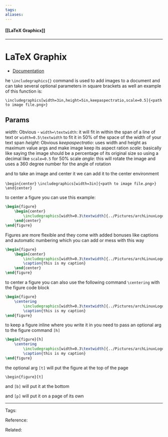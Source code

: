 ```yaml
---
tags:
aliases: 
---
```


#### [[LaTeX Graphicx]]

---

# LaTeX Graphix

- [Documentation](http://texdoc.net/texmf-dist/doc/latex/graphics/graphicx.pdf)

he `\includegraphics{}` command is used to add images to a document and can take several optional parameters in square brackets as well an example of this function is:

`\includegraphics[width=3in,height=5in,keepaspectratio,scale=0.5]{<path to image file.png>}`

## Params

*width*: Obvious
    - `width=\textwidth`: it will fit in within the span of a line of text or `width=0.5\textwidth` to fit it in 50% of the space of the width of your text span
*height*: Obvious
*keepaspectratio*: uses width and height as maximum value args and make image keep its aspect ration
*scale*: basically like saying the image should be a percentage of its original size so using a decimal like `scale=0.5` for 50% scale
*angle*: this will rotate the image and uses a 360 degree number for the angle of rotation

and to take an image and center it we can add it to the center environment


`\begin{center}`
    `\includegraphics[width=3in]{<path to image file.png>}`
`\end{center}`

to center a figure you can use this example:

```latex
\begin{figure}
    \begin{center}
        \includegraphics[width=0.3\textwidth]{../Pictures/archLinuxLogo.png}
    \end{center}
\end{figure}
```

Figures are more flexible and they come with added bonuses like captions and automatic numbering which you can add or mess with this way


```latex
\begin{figure}
    \begin{center}
        \includegraphics[width=0.3\textwidth]{../Pictures/archLinuxLogo.png}
        \caption{this is my caption}
    \end{center}
\end{figure}
```


to center a figure you can also use the following command `\centering` with the figure code block

```latex
\begin{figure}
    \centering
        \includegraphics[width=0.3\textwidth]{../Pictures/archLinuxLogo.png}
        \caption{this is my caption}
\end{figure}
```

to keep a figure inline where you write it in you need to pass an optional arg to the figure command `[h]`

```latex
\begin{figure}[h]
    \centering
        \includegraphics[width=0.3\textwidth]{../Pictures/archLinuxLogo.png}
        \caption{this is my caption}
\end{figure}
```

the optional arg `[t]` will put the figure at the top of the page

`\begin{figure}[t]`

and `[b]` will put it at the bottom

and `[p]` will put it on a page of its own

---
Tags: 

Reference:

Related:

